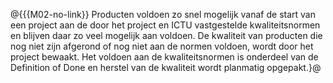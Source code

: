 @{{{M02-no-link}}
Producten voldoen zo snel mogelijk vanaf de start van een project aan de door het project en ICTU vastgestelde kwaliteitsnormen en blijven daar zo veel mogelijk aan voldoen. De kwaliteit van producten die nog niet zijn afgerond of nog niet aan de normen voldoen, wordt door het project bewaakt. Het voldoen aan de kwaliteitsnormen is onderdeel van de Definition of Done en herstel van de kwaliteit wordt planmatig opgepakt.}@
